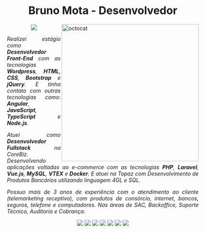 <h1 align="center">Bruno Mota - Desenvolvedor</h1>

<img style="width: 360px" align="right" src="https://github.com/brunofrontend/brunofrontend/blob/main/assets/octocat-1675316934262.png" alt="octocat">
<p align="center">
    <a href="https://www.linkedin.com/in/brunomotadev/"><img src="https://img.shields.io/badge/LinkedIn-blue?style=plastic&logo=linkedin"></a>
</p>

<p align="justify"><em>Realizei estágio como <b>Desenvolvedor Front-End</b> com as tecnologias <b>Wordpress</b>, <b>HTML</b>, <b>CSS</b>, <b>Bootstrap</b> e <b>jQuery</b>. E tinha contato com outras tecnologias como: <b>Angular</b>, <b>JavaScript</b>, <b>TypeScript</b> e <b>Node.js</b>.</em></p>

<p align="justify"><em>Atuei como <b>Desenvolvedor Fullstack</b> na CoreBiz. Desenvolvendo aplicações voltadas ao e-commerce com as tecnologias <b>PHP</b>, <b>Laravel</b>, <b>Vue.js</b>, <b>MySQL</b>, <b>VTEX</b> e <b>Docker</b>. E atuei na Topaz com Desenvolvimento de Produtos Bancários utilizando linguagem 4GL e SQL.</em></p>

<p align="justify"><i>Possuo mais de 3 anos de experiência com o atendimento ao cliente (telemarketing receptivo), com produtos de consórcio, internet, bancos, seguros, telefone e computadores. Nas áreas de SAC, Backoffice, Suporte Técnico, Auditoria e Cobrança.</i></p>

<p align="center"><img src="https://img.shields.io/badge/HTML5-gray?style=plastic&logo=html5"> <img src="https://img.shields.io/badge/CSS3-gray?style=plastic&logo=css3"> <img src="https://img.shields.io/badge/JavaScript-gray?style=plastic&logo=javascript"> <img src="https://img.shields.io/badge/TypeScript-gray?style=plastic&logo=typescript"> <img src="https://img.shields.io/badge/Angular-gray?style=plastic&logo=angular"> <img src="https://img.shields.io/badge/Bootstrap-gray?style=plastic&logo=bootstrap"> <img src="https://img.shields.io/badge/TailwindCSS-gray?style=plastic&logo=tailwindcss"></p>
